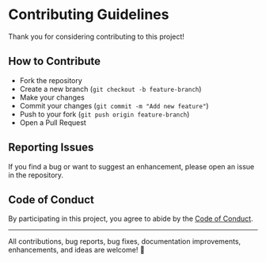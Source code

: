 # Contributing Guidelines

Thank you for considering contributing to this project!

## How to Contribute
- Fork the repository
- Create a new branch (`git checkout -b feature-branch`)
- Make your changes
- Commit your changes (`git commit -m "Add new feature"`)
- Push to your fork (`git push origin feature-branch`)
- Open a Pull Request

## Reporting Issues
If you find a bug or want to suggest an enhancement, please open an issue in the repository.

## Code of Conduct
By participating in this project, you agree to abide by the [Code of Conduct](CODE_OF_CONDUCT.md).

---

All contributions, bug reports, bug fixes, documentation improvements, enhancements, and ideas are welcome! 🎉
